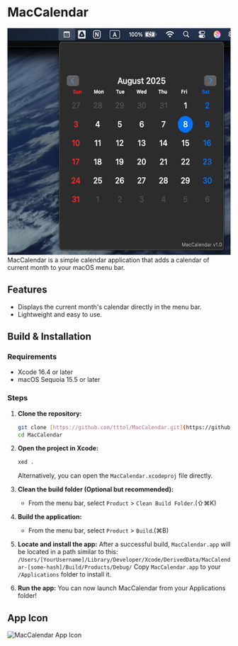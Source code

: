 # MacCalendar
<img width="512" height="512" alt="MacCalendar Screenshot" src="https://raw.githubusercontent.com/tttol/MacCalendar/refs/heads/main/screenshot.png" />
MacCalendar is a simple calendar application that adds a calendar of current month to your macOS menu bar.

## Features
* Displays the current month's calendar directly in the menu bar.
* Lightweight and easy to use.

## Build & Installation
### Requirements
* Xcode 16.4 or later
* macOS Sequoia 15.5 or later

### Steps
1.  **Clone the repository:**
    ```sh
    git clone [https://github.com/tttol/MacCalendar.git](https://github.com/tttol/MacCalendar.git)
    cd MacCalendar
    ```
2.  **Open the project in Xcode:**
    ```sh
    xed .
    ```
    Alternatively, you can open the `MacCalendar.xcodeproj` file directly.

3.  **Clean the build folder (Optional but recommended):**
    * From the menu bar, select `Product` > `Clean Build Folder`.(⇧⌘K)
4.  **Build the application:**
    * From the menu bar, select `Product` > `Build`.(⌘B)

5.  **Locate and install the app:**
    After a successful build, `MacCalendar.app` will be located in a path similar to this:
    `/Users/[YourUsername]/Library/Developer/Xcode/DerivedData/MacCalendar-[some-hash]/Build/Products/Debug/`
    Copy `MacCalendar.app` to your `/Applications` folder to install it.

6.  **Run the app:**
    You can now launch MacCalendar from your Applications folder!

## App Icon
<img width="256" height="256" alt="MacCalendar App Icon" src="https://github.com/user-attachments/assets/ab689fbe-ab03-44e8-a11c-489b14e140e7" /><br>
